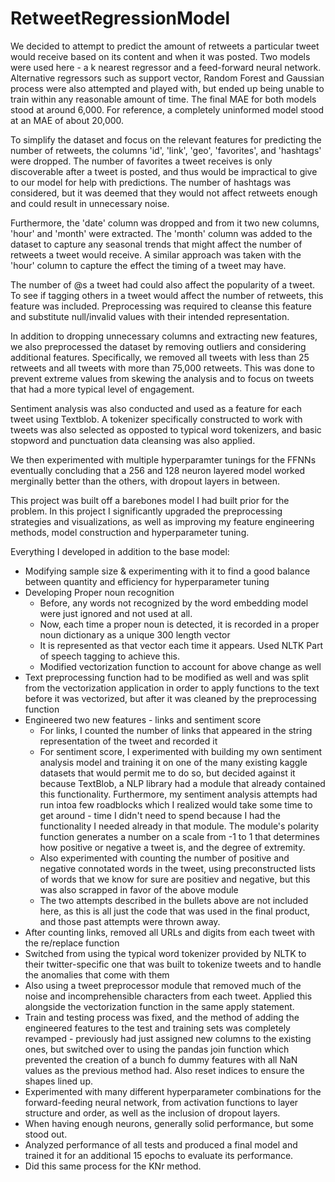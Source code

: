 # RetweetRegressionModel

We decided to attempt to predict the amount of retweets a particular tweet would receive based on its content and when it was posted. Two models were used here - a k nearest regressor and a feed-forward neural network. Alternative regressors such as support vector, Random Forest and Gaussian process were also attempted and played with, but ended up being unable to train within any reasonable amount of time. The final MAE for both models stood at around 6,000. For reference, a completely uninformed model stood at an MAE of about 20,000.

To simplify the dataset and focus on the relevant features for predicting the
number of retweets, the columns 'id', 'link', 'geo', 'favorites', and 'hashtags' were
dropped. The number of favorites a tweet receives is only discoverable after a tweet is posted, and thus would be impractical to give to our model for help with predictions. The number of
hashtags was considered, but it was deemed that they would not affect retweets
enough and could result in unnecessary noise.

Furthermore, the 'date' column was dropped and from it two new columns, 'hour'
and 'month' were extracted. The 'month' column was added to the dataset to capture
any seasonal trends that might affect the number of retweets a tweet would receive.
A similar approach was taken with the 'hour' column to capture the effect the timing of a tweet may have.

The number of @s a tweet had could also affect the popularity of a
tweet. To see if tagging others in a tweet would affect the number of retweets, this
feature was included. Preprocessing was required to cleanse this feature and substitute
null/invalid values with their intended representation.

In addition to dropping unnecessary columns and extracting new features, we
also preprocessed the dataset by removing outliers and considering additional features.
Specifically, we removed all tweets with less than 25 retweets and all tweets with more
than 75,000 retweets. This was done to prevent extreme values from skewing the
analysis and to focus on tweets that had a more typical level of engagement.

Sentiment analysis was also conducted and used as a feature for each tweet using Textblob. A tokenizer specifically constructed to work with tweets was also selected as opposted to typical word tokenizers, and basic stopword and punctuation data cleansing was also applied.

We then experimented with multiple hyperparamter tunings for the FFNNs eventually concluding that a 256 and 128 neuron layered model worked merginally better than the others, with dropout layers in between.

This project was built off a barebones model I had built prior for the problem. In this project I significantly upgraded the preprocessing strategies and visualizations, as well as improving my feature engineering methods, model construction and hyperparameter tuning. 

Everything I developed in addition to the base model:
- Modifying sample size & experimenting with it to find a good balance between quantity and efficiency for hyperparameter tuning
- Developing Proper noun recognition
    - Before, any words not recognized by the word embedding model were just ignored and not used at all. 
    - Now, each time a proper noun is detected, it is recorded in a proper noun dictionary as a unique 300 length vector
    - It is represented as that vector each time it appears. Used NLTK Part of speech tagging to achieve this.
    - Modified vectorization function to account for above change as well
- Text preprocessing function had to be modified as well and was split from the vectorization application in order to apply functions to the text before it was vectorized, but after it was cleaned by the preprocessing function
- Engineered two new features - links and sentiment score
    - For links, I counted the number of links that appeared in the string representation of the tweet and recorded it
    - For sentiment score, I experimented with building my own sentiment analysis model and training it on one of the many existing kaggle datasets that would permit me to do so, but decided against it because TextBlob, a NLP library had a module that already contained this functionality. Furthermore, my sentiment analysis attempts had run intoa  few roadblocks which I realized would take some time to get around - time I didn't need to spend because I had the functionality I needed already in that module. The module's polarity function generates a number on a scale from -1 to 1 that determines how positive or negative a tweet is, and the degree of extremity.
    - Also experimented with counting the number of positive and negative connotated words in the tweet, using preconstructed lists of words that we know for sure are positiev and negative, but this was also scrapped in favor of the above module
    - The two attempts described in the bullets above are not included here, as this is all just the code that was used in the final product, and those past attempts were thrown away.
- After counting links, removed all URLs and digits from each tweet with the re/replace function
- Switched from using the typical word tokenizer provided by NLTK to their twitter-specific one that was built to tokenize tweets and to handle the anomalies that come with them
- Also using a tweet preprocessor module that removed much of the noise and incomprehensible characters from each tweet. Applied this alongside the vectorization function in the same apply statement.
- Train and testing process was fixed, and the method of adding the engineered features to the test and training sets was completely revamped - previously had just assigned new columns to the existing ones, but switched over to using the pandas join function which prevented the creation of a bunch fo dummy features with all NaN values as the previous method had. Also reset indices to ensure the shapes lined up.
- Experimented with many different hyperparameter combinations for the forward-feeding neural network, from activation functions to layer structure and order, as well as the inclusion of dropout layers.
- When having enough neurons, generally solid performance, but some stood out. 
- Analyzed performance of all tests and produced a final model and trained it for an additional 15 epochs to evaluate its performance.
- Did this same process for the KNr method.
